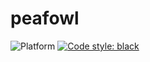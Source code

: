 # peafowl

![Platform](https://img.shields.io/badge/python-3.9-blue.svg)
<a href="https://github.com/psf/black"><img alt="Code style: black" src="https://img.shields.io/badge/code%20style-black-000000.svg"></a>
